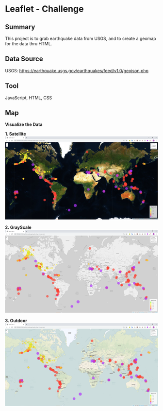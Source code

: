 # Leaflet - Challenge
## Summary ##
This project is to grab earthquake data from USGS, and to create a geomap for the data thru HTML.
## Data Source ##

   USGS: https://earthquake.usgs.gov/earthquakes/feed/v1.0/geojson.php

## Tool ##

   JavaScript, HTML, CSS

## Map ##
**Visualize the Data**

**1. Satellite**
   <img src="Leaflet-Step-1/Images/Earthquake Satellite geomap.PNG">

**2. GrayScale**
   <img src="Leaflet-Step-1/Images/Earthquake grayscale geomap.PNG">

**3. Outdoor**
   <img src="Leaflet-Step-1/Images/Earthquake outdoor geomap.PNG">
